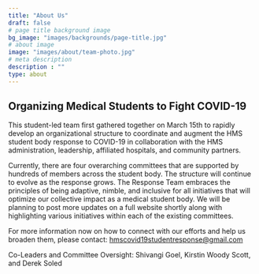 ```yaml
---
title: "About Us"
draft: false
# page title background image
bg_image: "images/backgrounds/page-title.jpg"
# about image
image: "images/about/team-photo.jpg"
# meta description
description : ""
type: about
---
```


## Organizing Medical Students to Fight COVID-19

This student-led team first gathered together on March 15th to rapidly develop an organizational structure to coordinate and augment the HMS student body response to COVID-19 in collaboration with the HMS administration, leadership, affiliated hospitals, and community partners. 

Currently, there are four overarching committees that are supported by hundreds of members across the student body. The structure will continue to evolve as the response grows. The Response Team embraces the principles of being adaptive, nimble, and inclusive for all initiatives that will optimize our collective impact as a medical student body. We will be planning to post more updates on a full website shortly along with highlighting various initiatives within each of the existing committees. 

For more information now on how to connect with our efforts and help us broaden them, please contact: hmscovid19studentresponse@gmail.com 

Co-Leaders and Committee Oversight: Shivangi Goel, Kirstin Woody Scott, and Derek Soled
